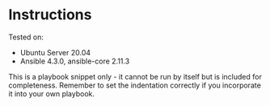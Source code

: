 # Instructions

Tested on:
- Ubuntu Server 20.04
- Ansible 4.3.0, ansible-core 2.11.3

This is a playbook snippet only - it cannot be run by itself but is included for completeness. Remember to set the indentation correctly if you incorporate it into your own playbook.

